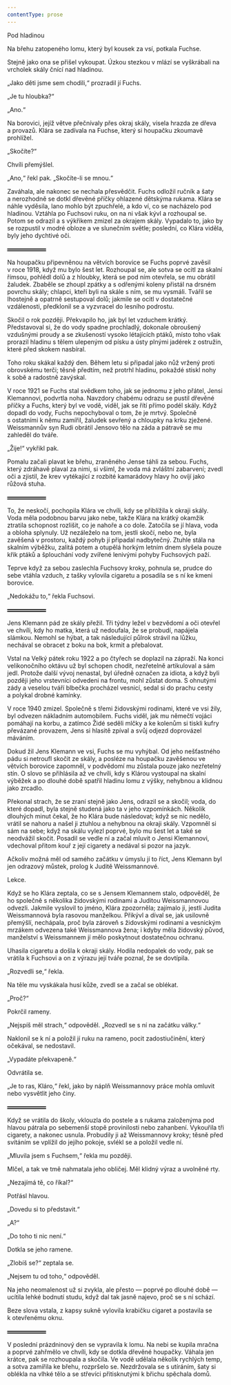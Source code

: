 ```yaml
---
contentType: prose
---
```


<section>

Pod hladinou

Na břehu zatopeného lomu, který byl kousek za vsí, potkala Fuchse.

Stejně jako ona se přišel vykoupat. Úzkou stezkou v mlází se vyškrábali na vrcholek skály čnící nad hladinou.

„Jako děti jsme sem chodili,“ prozradil jí Fuchs.

„Je tu hloubka?“

„Ano.“

Na borovici, jejíž větve přečnívaly přes okraj skály, visela hrazda ze dřeva a provazů. Klára se zadívala na Fuchse, který si houpačku zkoumavě prohlížel.

„Skočíte?“

Chvíli přemýšlel.

„Ano,“ řekl pak. „Skočíte-li se mnou.“

Zaváhala, ale nakonec se nechala přesvědčit. Fuchs odložil ručník a šaty a nerozhodně se dotkl dřevěné příčky ohlazené dětskýma rukama. Klára se náhle vyděsila, lano mohlo být zpuchřelé, a kdo ví, co se nacházelo pod hladinou. Vztáhla po Fuchsovi ruku, on na ni však kývl a rozhoupal se. Potom se odrazil a s výkřikem zmizel za okrajem skály. Vypadalo to, jako by se rozpustil v modré obloze a ve slunečním světle; poslední, co Klára viděla, byly jeho dychtivé oči.

![divider.png](./resources/divider_opt.png)

Na houpačku připevněnou na větvích borovice se Fuchs poprvé zavěsil v roce 1918, když mu bylo šest let. Rozhoupal se, ale sotva se ocitl za skalní římsou, pohlédl dolů a z hloubky, která se pod ním otevřela, se mu obrátil žaludek. Zbaběle se zhoupl zpátky a s odřenými koleny přistál na drsném povrchu skály; chlapci, kteří byli na skále s ním, se mu vysmáli. Tvářil se lhostejně a opatrně sestupoval dolů; jakmile se ocitl v dostatečné vzdálenosti, předklonil se a vyzvracel do lesního podrostu.

Skočil o rok později. Překvapilo ho, jak byl let vzduchem krátký. Představoval si, že do vody spadne prochladlý, dokonale obroušený vzdušnými proudy a se zkušeností vysoko létajících ptáků, místo toho však prorazil hladinu s tělem ulepeným od písku a ústy plnými jadérek z ostružin, které před skokem nasbíral.

Toho roku skákal každý den. Během letu si připadal jako nůž vržený proti obrovskému terči; těsně předtím, než protrhl hladinu, pokaždé stiskl nohy k sobě a radostně zavýskal.

V roce 1921 se Fuchs stal svědkem toho, jak se jednomu z jeho přátel, Jensi Klemannovi, podvrtla noha. Navzdory chabému odrazu se pustil dřevěné příčky a Fuchs, který byl ve vodě, viděl, jak se řítí přímo podél skály. Když dopadl do vody, Fuchs nepochyboval o tom, že je mrtvý. Společně s ostatními k němu zamířil, žaludek sevřený a chloupky na krku zježené. Weissmannův syn Rudi obrátil Jensovo tělo na záda a pátravě se mu zahleděl do tváře.

„Žije!“ vykřikl pak.

Pomalu začali plavat ke břehu, zraněného Jense táhli za sebou. Fuchs, který zdráhavě plaval za nimi, si všiml, že voda má zvláštní zabarvení; zvedl oči a zjistil, že krev vytékající z rozbité kamarádovy hlavy ho ovíjí jako růžová stuha.

![divider.png](./resources/divider_opt.png)

To, že neskočí, pochopila Klára ve chvíli, kdy se přiblížila k okraji skály. Voda měla podobnou barvu jako nebe, takže Klára na krátký okamžik ztratila schopnost rozlišit, co je nahoře a co dole. Zatočila se jí hlava, voda a obloha splynuly. Už nezáleželo na tom, jestli skočí, nebo ne, byla zavěšená v prostoru, každý pohyb jí připadal nadbytečný. Ztuhle stála na skalním výběžku, zalitá potem a otupělá horkým letním dnem slyšela pouze křik ptáků a šplouchání vody zvířené lenivými pohyby Fuchsových paží.

Teprve když za sebou zaslechla Fuchsovy kroky, pohnula se, prudce do sebe vtáhla vzduch, z tašky vylovila cigaretu a posadila se s ní ke kmeni borovice.

„Nedokážu to,“ řekla Fuchsovi.

![divider.png](./resources/divider_opt.png)

Jens Klemann pád ze skály přežil. Tři týdny ležel v bezvědomí a oči otevřel ve chvíli, kdy ho matka, která už nedoufala, že se probudí, napájela slámkou. Nemohl se hýbat, a tak následující půlrok strávil na lůžku, nechával se obracet z boku na bok, krmit a přebalovat.

Vstal na Velký pátek roku 1922 a po čtyřech se doplazil na zápraží. Na konci velikonočního oktávu už byl schopen chodit, nezřetelně artikuloval a sám jedl. Protože další vývoj nenastal, byl úředně označen za idiota, a když byli později jeho vrstevníci odvedeni na frontu, mohl zůstat doma. S ohnutými zády a veselou tváří blbečka procházel vesnicí, sedal si do prachu cesty a polykal drobné kamínky.

V roce 1940 zmizel. Společně s třemi židovskými rodinami, které ve vsi žily, byl odvezen nákladním automobilem. Fuchs viděl, jak mu němečtí vojáci pomáhají na korbu, a zatímco Židé seděli mlčky a ke kolenům si tiskli kufry převázané provazem, Jens si hlasitě zpíval a svůj odjezd doprovázel máváním.

Dokud žil Jens Klemann ve vsi, Fuchs se mu vyhýbal. Od jeho nešťastného pádu si netroufl skočit ze skály, a posléze na houpačku zavěšenou ve větvích borovice zapomněl, v podvědomí mu zůstala pouze jako nezřetelný stín. O slovo se přihlásila až ve chvíli, kdy s Klárou vystoupal na skalní výběžek a po dlouhé době spatřil hladinu lomu z výšky, nehybnou a klidnou jako zrcadlo.

Překonal strach, že se zraní stejně jako Jens, odrazil se a skočil; voda, do které dopadl, byla stejně studená jako ta v jeho vzpomínkách. Několik dlouhých minut čekal, že ho Klára bude následovat; když se nic nedělo, vrátil se nahoru a našel ji ztuhlou a nehybnou na okraji skály. Vzpomněl si sám na sebe; když na skálu vylezl poprvé, bylo mu šest let a také se neodvážil skočit. Posadil se vedle ní a začal mluvit o Jensi Klemannovi, vdechoval přitom kouř z její cigarety a nedával si pozor na jazyk.

Ačkoliv možná měl od samého začátku v úmyslu jí to říct, Jens Klemann byl jen odrazový můstek, prolog k Juditě Weissmannové.

Lekce.

Když se ho Klára zeptala, co se s Jensem Klemannem stalo, odpověděl, že ho společně s několika židovskými rodinami a Juditou Weissmannovou odvezli. Jakmile vyslovil to jméno, Klára zpozorněla; zajímalo ji, jestli Judita Weissmannová byla rasovou manželkou. Přikývl a díval se, jak usilovně přemýšlí, nechápala, proč byla zároveň s židovskými rodinami a vesnickým mrzákem odvezena také Weissmannova žena; i kdyby měla židovský původ, manželství s Weissmannem jí mělo poskytnout dostatečnou ochranu.

Uhasila cigaretu a došla k okraji skály. Hodila nedopalek do vody, pak se vrátila k Fuchsovi a on z výrazu její tváře poznal, že se dovtípila.

„Rozvedli se,“ řekla.

Na těle mu vyskákala husí kůže, zvedl se a začal se oblékat.

„Proč?“

Pokrčil rameny.

„Nejspíš měl strach,“ odpověděl. „Rozvedl se s ní na začátku války.“

Naklonil se k ní a položil jí ruku na rameno, pocit zadostiučinění, který očekával, se nedostavil.

„Vypadáte překvapeně.“

Odvrátila se.

„Je to ras, Kláro,“ řekl, jako by náplň Weissmannovy práce mohla omluvit nebo vysvětlit jeho činy.

![divider.png](./resources/divider_opt.png)

Když se vrátila do školy, vklouzla do postele a s rukama založenýma pod hlavou pátrala po sebemenší stopě provinilosti nebo zahanbení. Vykouřila tři cigarety, a nakonec usnula. Probudily ji až Weissmannovy kroky; těsně před svítáním se vplížil do jejího pokoje, svlékl se a položil vedle ní.

„Mluvila jsem s Fuchsem,“ řekla mu později.

Mlčel, a tak ve tmě nahmatala jeho obličej. Měl klidný výraz a uvolněné rty.

„Nezajímá tě, co říkal?“

Potřásl hlavou.

„Dovedu si to představit.“

„A?“

„Do toho ti nic není.“

Dotkla se jeho ramene.

„Zlobíš se?“ zeptala se.

„Nejsem tu od toho,“ odpověděl.

Na jeho neomalenost už si zvykla, ale přesto — poprvé po dlouhé době — ucítila lehké bodnutí studu, když dal tak jasně najevo, proč se s ní schází.

Beze slova vstala, z kapsy sukně vylovila krabičku cigaret a postavila se k otevřenému oknu.

![divider.png](./resources/divider_opt.png)

V poslední prázdninový den se vypravila k lomu. Na nebi se kupila mračna a poprvé zahřmělo ve chvíli, kdy se dotkla dřevěné houpačky. Váhala jen krátce, pak se rozhoupala a skočila. Ve vodě udělala několik rychlých temp, a sotva zamířila ke břehu, rozpršelo se. Nezdržovala se s utíráním, šaty si oblékla na vlhké tělo a se střevíci přitisknutými k břichu spěchala domů.

</section>
